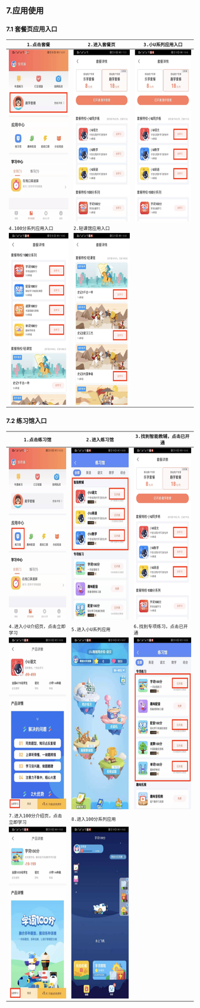 
## 7.应用使用
### 7.1 套餐页应用入口
`1.点击套餐` |`2.进入套餐页`  |`3.小U系列应用入口`
-|-|-|
<img src="./imgs/1566815549628.png" width = "240" height = "460"  />|<img src="./imgs/1566815329772.png" width = "240" height = "460"  />|<img src="./imgs/1566816308296.png" width = "240" height = "460"  />
 `4.100分系列应用入口` |`2.轻课馆应用入口`  |
<img src="./imgs/1566816481699.png" width = "240" height = "460"  />|<img src="./imgs/1566816535323.png" width = "240" height = "460"  />|
 
### 7.2 练习馆入口
`1.点击练习馆` |`2.进入练习馆`  |`3.找到智能教辅，点击已开通`
-|-|-|
<img src="./imgs/1566816696543.png" width = "240" height = "460"  />|<img src="./imgs/1566816880757.png" width = "240" height = "460"  />|<img src="./imgs/1566816308296.png" width = "240" height = "460"  />
`4.进入小U介绍页，点击立即学习` |`5.进入小U系列应用`  |`6.找到专项练习，点击已开通`
<img src="./imgs/1566816981485.png" width = "240" height = "460"  />|<img src="./imgs/1566817217575.png" width = "240" height = "460"  />|<img src="./imgs/1566817306928.png" width = "240" height = "460"  />
`7.进入100分介绍页，点击立即学习` |`8.进入100分系列应用`  |
<img src="./imgs/1566817432178.png" width = "240" height = "460"  />|<img src="./imgs/1566817450246.png" width = "240" height = "460"  />|